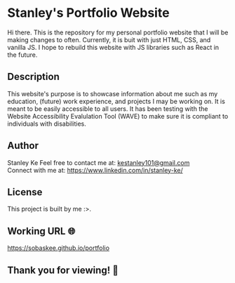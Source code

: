 # Stanley's Portfolio Website

Hi there. This is the repository for my personal portfolio website that I will be making changes to often. Currently, it is buit with just HTML, CSS, and vanilla JS. I hope to rebuild this website with JS libraries such as React in the future.

## Description

This website's purpose is to showcase information about me such as my education, (future) work experience, and projects I may be working on. It is meant to be easily accessible to all users. It has been testing with the Website Accessibility Evalulation Tool (WAVE) to make sure it is compliant to individuals with disabilities.

## Author

Stanley Ke
Feel free to contact me at: kestanley101@gmail.com <br>
Connect with me at: https://www.linkedin.com/in/stanley-ke/

## License

This project is built by me :>.

## Working URL 🌐

https://sobaskee.github.io/portfolio

## Thank you for viewing! 👋

